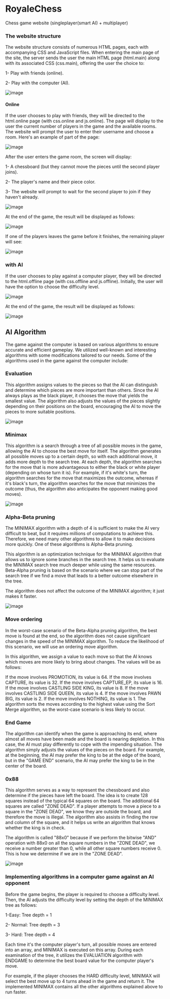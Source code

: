 # RoyaleChess
Chess game website (singleplayer(smart AI) + multiplayer)

### The website structure
The website structure consists of numerous HTML pages, each with accompanying CSS and JavaScript files. When entering the main page of the site, the server sends the user the main HTML page (html.main) along with its associated CSS (css.main), offering the user the choice to:

1- Play with friends (online).

2- Play with the computer (AI).

![image](https://github.com/RayanFarhat/RoyaleChess/assets/100049997/a1412885-0b49-4678-b574-c57dba88154a)

#### Online
If the user chooses to play with friends, they will be directed to the html.online page (with css.online and js.online). The page will display to the user the current number of players in the game and the available rooms. The website will prompt the user to enter their username and choose a room. Here's an example of part of the page:

![image](https://github.com/RayanFarhat/RoyaleChess/assets/100049997/d8305199-62f2-4779-8cf9-976f4f706401)

After the user enters the game room, the screen will display:

1- A chessboard (but they cannot move the pieces until the second player joins).

2- The player's name and their piece color.

3- The website will prompt to wait for the second player to join if they haven't already.

![image](https://github.com/RayanFarhat/RoyaleChess/assets/100049997/46fdc116-117c-40e0-86be-8ac3542d088f)

At the end of the game, the result will be displayed as follows:

![image](https://github.com/RayanFarhat/RoyaleChess/assets/100049997/345e2e1f-7f82-4c06-9e52-66d5cba089b5)

If one of the players leaves the game before it finishes, the remaining player will see:

![image](https://github.com/RayanFarhat/RoyaleChess/assets/100049997/536c6156-3922-401b-9d08-05d7ef25b9cf)

### with AI
If the user chooses to play against a computer player, they will be directed to the html.offline page (with css.offline and js.offline). Initially, the user will have the option to choose the difficulty level.

![image](https://github.com/RayanFarhat/RoyaleChess/assets/100049997/7433f325-4d2d-46a2-8156-8f7a80b79a20)

At the end of the game, the result will be displayed as follows:

![image](https://github.com/RayanFarhat/RoyaleChess/assets/100049997/5ddf5386-4b29-4604-9f51-2e2ee9a1143e)

## AI Algorithm
The game against the computer is based on various algorithms to ensure accurate and efficient gameplay. We utilized well-known and interesting algorithms with some modifications tailored to our needs.
Some of the algorithms used in the game against the computer include:

### Evaluation
This algorithm assigns values to the pieces so that the AI can distinguish and determine which pieces are more important than others. Since the AI always plays as the black player, it chooses the move that yields the smallest value. The algorithm also adjusts the values of the pieces slightly depending on their positions on the board, encouraging the AI to move the pieces to more suitable positions.

![image](https://github.com/RayanFarhat/RoyaleChess/assets/100049997/0ee64802-550c-44b6-8892-727a02a8c52c)

### Minimax
This algorithm is a search through a tree of all possible moves in the game, allowing the AI to choose the best move for itself. The algorithm generates all possible moves up to a certain depth, so with each additional move, it adds more depth to the search tree. At each depth, the algorithm searches for the move that is more advantageous to either the black or white player (depending on whose turn it is). For example, if it's white's turn, the algorithm searches for the move that maximizes the outcome, whereas if it's black's turn, the algorithm searches for the move that minimizes the outcome (thus, the algorithm also anticipates the opponent making good moves).

![image](https://github.com/RayanFarhat/RoyaleChess/assets/100049997/b3ae7eb6-8d5a-4d96-8c4c-53cf68af34a5)

### Alpha-Beta pruning
The MINIMAX algorithm with a depth of 4 is sufficient to make the AI very difficult to beat, but it requires millions of computations to achieve this. Therefore, we need many other algorithms to allow it to make decisions more quickly. One of these algorithms is Alpha-Beta pruning.

This algorithm is an optimization technique for the MINIMAX algorithm that allows us to ignore some branches in the search tree. It helps us to evaluate the MINIMAX search tree much deeper while using the same resources. Beta-Alpha pruning is based on the scenario where we can stop part of the search tree if we find a move that leads to a better outcome elsewhere in the tree.

The algorithm does not affect the outcome of the MINIMAX algorithm; it just makes it faster.

![image](https://github.com/RayanFarhat/RoyaleChess/assets/100049997/924b03ce-5f18-4249-932b-7e68b290a803)

### Move ordering
In the worst-case scenario of the Beta-Alpha pruning algorithm, the best move is found at the end, so the algorithm does not cause significant changes in the speed of the MINIMAX algorithm. To reduce the likelihood of this scenario, we will use an ordering move algorithm.

In this algorithm, we assign a value to each move so that the AI knows which moves are more likely to bring about changes. The values will be as follows:

If the move involves PROMOTION, its value is 64.
If the move involves CAPTURE, its value is 32.
If the move involves CAPTURE_EP, its value is 16.
If the move involves CASTLING SIDE KING, its value is 8.
If the move involves CASTLING SIDE QUEEN, its value is 4.
If the move involves PAWN BIG, its value is 2.
If the move involves NOTHING, its value is 1.
The algorithm sorts the moves according to the highest value using the Sort Merge algorithm, so the worst-case scenario is less likely to occur.

### End Game
The algorithm can identify when the game is approaching its end, where almost all moves have been made and the board is nearing depletion. In this case, the AI must play differently to cope with the impending situation. The algorithm simply adjusts the values of the pieces on the board. For example, at the beginning, the AI may prefer the king to be at the edge of the board, but in the "GAME END" scenario, the AI may prefer the king to be in the center of the board.

### 0x88
This algorithm serves as a way to represent the chessboard and also determine if the pieces have left the board. The idea is to create 128 squares instead of the typical 64 squares on the board. The additional 64 squares are called "ZONE DEAD". If a player attempts to move a piece to a square in the "ZONE DEAD", we know they are outside the board, and therefore the move is illegal. The algorithm also assists in finding the row and column of the square, and it helps us write an algorithm that knows whether the king is in check.

The algorithm is called "88x0" because if we perform the bitwise "AND" operation with 88x0 on all the square numbers in the "ZONE DEAD", we receive a number greater than 0, while all other square numbers receive 0. This is how we determine if we are in the "ZONE DEAD".

![image](https://github.com/RayanFarhat/RoyaleChess/assets/100049997/dc4ce670-0cf7-4a3f-b889-4f6984c0c237)


### Implementing algorithms in a computer game against an AI opponent
Before the game begins, the player is required to choose a difficulty level. Then, the AI adjusts the difficulty level by setting the depth of the MINIMAX tree as follows:

1-Easy: Tree depth = 1

2- Normal: Tree depth = 3

3- Hard: Tree depth = 4

Each time it's the computer player's turn, all possible moves are entered into an array, and MINIMAX is executed on this array. During each examination of the tree, it utilizes the EVALUATION algorithm with ENDGAME to determine the best board value for the computer player's move.

For example, if the player chooses the HARD difficulty level, MINIMAX will select the best move up to 4 turns ahead in the game and return it. The implemented MINIMAX contains all the other algorithms explained above to run faster.







